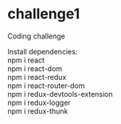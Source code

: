 # challenge1
Coding challenge

Install dependencies: <br>
npm i react<br>
npm i react-dom<br>
npm i react-redux<br>
npm i react-router-dom<br>
npm i redux-devtools-extension<br>
npm i redux-logger<br>
npm i redux-thunk<br>
